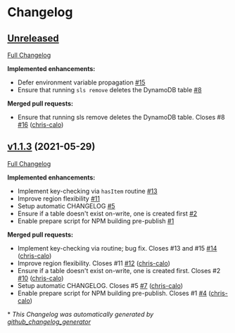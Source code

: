 # Changelog

## [Unreleased](https://github.com/vulcancreative/serverless-storage/tree/HEAD)

[Full Changelog](https://github.com/vulcancreative/serverless-storage/compare/v1.1.3...HEAD)

**Implemented enhancements:**

- Defer environment variable propagation [\#15](https://github.com/vulcancreative/serverless-storage/issues/15)
- Ensure that running `sls remove` deletes the DynamoDB table [\#8](https://github.com/vulcancreative/serverless-storage/issues/8)

**Merged pull requests:**

- Ensure that running sls remove deletes the DynamoDB table. Closes \#8 [\#16](https://github.com/vulcancreative/serverless-storage/pull/16) ([chris-calo](https://github.com/chris-calo))

## [v1.1.3](https://github.com/vulcancreative/serverless-storage/tree/v1.1.3) (2021-05-29)

[Full Changelog](https://github.com/vulcancreative/serverless-storage/compare/628c28146222aa07cc32a9a6179bf13686942656...v1.1.3)

**Implemented enhancements:**

- Implement key-checking via `hasItem` routine [\#13](https://github.com/vulcancreative/serverless-storage/issues/13)
- Improve region flexibility [\#11](https://github.com/vulcancreative/serverless-storage/issues/11)
- Setup automatic CHANGELOG [\#5](https://github.com/vulcancreative/serverless-storage/issues/5)
- Ensure if a table doesn't exist on-write, one is created first [\#2](https://github.com/vulcancreative/serverless-storage/issues/2)
- Enable prepare script for NPM building pre-publish [\#1](https://github.com/vulcancreative/serverless-storage/issues/1)

**Merged pull requests:**

- Implement key-checking via routine; bug fix. Closes \#13 and \#15 [\#14](https://github.com/vulcancreative/serverless-storage/pull/14) ([chris-calo](https://github.com/chris-calo))
- Improve region flexibility. Closes \#11 [\#12](https://github.com/vulcancreative/serverless-storage/pull/12) ([chris-calo](https://github.com/chris-calo))
- Ensure if a table doesn't exist on-write, one is created first. Closes \#2 [\#10](https://github.com/vulcancreative/serverless-storage/pull/10) ([chris-calo](https://github.com/chris-calo))
- Setup automatic CHANGELOG. Closes \#5 [\#7](https://github.com/vulcancreative/serverless-storage/pull/7) ([chris-calo](https://github.com/chris-calo))
- Enable prepare script for NPM building pre-publish. Closes \#1 [\#4](https://github.com/vulcancreative/serverless-storage/pull/4) ([chris-calo](https://github.com/chris-calo))



\* *This Changelog was automatically generated by [github_changelog_generator](https://github.com/github-changelog-generator/github-changelog-generator)*
